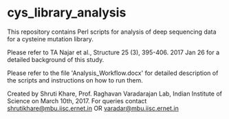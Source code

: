 # cys_library_analysis
This repository contains Perl scripts for analysis of deep sequencing data for a cysteine mutation library.

Please refer to TA Najar et al., Structure 25 (3), 395-406. 2017 Jan 26 for a detailed background of this study.

Please refer to the file 'Analysis_Workflow.docx' for detailed description of the scripts and instructions on how to run them.








 Created by Shruti Khare, Prof. Raghavan Varadarajan Lab, Indian Institute of Science on March 10th, 2017.
 For queries contact shrutikhare@mbu.iisc.ernet.in OR varadar@mbu.iisc.ernet.in
